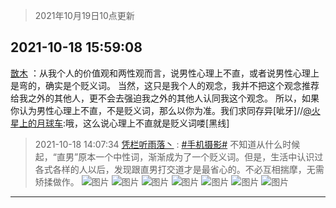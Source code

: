 > 2021年10月19日10点更新
<link rel="stylesheet" href="https://cdn.jsdelivr.net/gh/taotie6/sampleJSON@main/css/photo_show.css">
<meta name="referrer" content="no-referrer" />


 ## 2021-10-18 15:59:08 

 [㪚木](https://www.coolapk.com/feed/30773160?shareKey=OWU5ZjdhMDViNzYxNjE2ZDI5NTI~) ：从我个人的价值观和两性观而言，说男性心理上不直，或者说男性心理上是弯的，确实是个贬义词。
当然，这只是我个人的观念，我并不把这个观念推荐给我之外的其他人，更不会去强迫我之外的其他人认同我这个观念。
所以，如果你认为男性心理上不直，不是贬义词，那么以你为准<!--break-->。我们求同存异[呲牙]//<a class="feed-link-uname" href="/u/火星上的月球车">@火星上的月球车</a>:哦，这么说心理上不直就是贬义词喽[黑线] 

<div class="album">
</div>

> 2021-10-18 14:07:34 
> [凭栏听雨落丶](https://www.coolapk.com/feed/30770969?shareKey=NzBhOGVkODNkNzM0NjE2ZDI5NTI~) : <a class="feed-link-tag" href="/t/手机摄影?type=0">#手机摄影#</a> 不知道从什么时候起，“直男”原本一个中性词，渐渐成为了一个贬义词。但是，生活中认识过各式各样的人以后，发现跟直男打交道才是最省心的。不必互相揣摩，无需矫揉做作。 
![图片](https://image.coolapk.com/feed/2021/1018/14/537639_6404304b_7060_1495@1364x2048.jpeg)
![图片](https://image.coolapk.com/feed/2021/1018/14/537639_797b24a1_7060_1497@1364x2048.jpeg)
![图片](https://image.coolapk.com/feed/2021/1018/14/537639_506bad14_7060_1499@1364x2048.jpeg)
![图片](https://image.coolapk.com/feed/2021/1018/14/537639_50b8a854_7060_15@1364x2048.jpeg)
![图片](https://image.coolapk.com/feed/2021/1018/14/537639_c4406116_7060_1502@1364x2048.jpeg)
![图片](https://image.coolapk.com/feed/2021/1018/14/537639_fbaaf2b4_7060_1504@1364x2048.jpeg)
![图片](https://image.coolapk.com/feed/2021/1018/14/537639_39c2ed92_7060_1506@1364x2048.jpeg)

 ------- 

